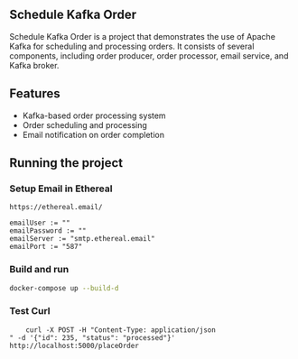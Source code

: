 ## Schedule Kafka Order

Schedule Kafka Order is a project that demonstrates the use of Apache Kafka for scheduling and processing orders. It consists of several components, including order producer, order processor, email service, and Kafka broker.

## Features

- Kafka-based order processing system
- Order scheduling and processing
- Email notification on order completion

## Running the project

### Setup Email in Ethereal

`https://ethereal.email/`

```
emailUser := ""
emailPassword := ""
emailServer := "smtp.ethereal.email"
emailPort := "587"
```

### Build and run

```bash
docker-compose up --build-d
```

### Test Curl

```
    curl -X POST -H "Content-Type: application/json
" -d '{"id": 235, "status": "processed"}' http://localhost:5000/placeOrder
```
